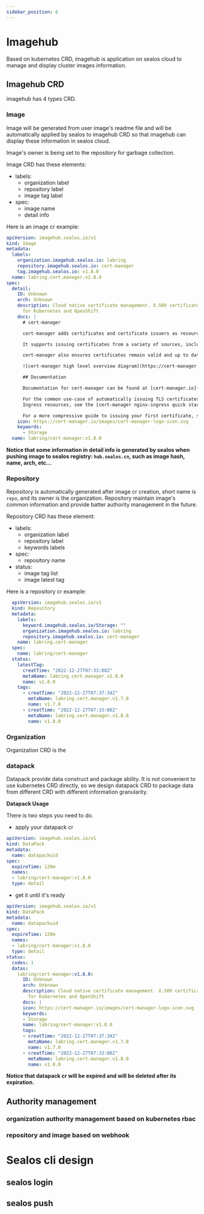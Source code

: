 ```yaml
---
sidebar_position: 6
---
```


# Imagehub

Based on kubernetes CRD, imagehub is application on sealos cloud to manage and display cluster images information.

## Imagehub CRD

imagehub has 4 types CRD.

### Image

Image will be generated from user image's readme file and will be automatically applied by sealos to imagehub CRD so
that imagehub can display these information in sealos cloud.

Image's owner is being set to the repository for garbage collection.

Image CRD has these elements:

- labels:
    - organization label
    - repository label
    - image tag label
- spec:
    - image name
    - detail info

Here is an image cr example:

```yaml
apiVersion: imagehub.sealos.io/v1
kind: Image
metadata:
  labels:
    organization.imagehub.sealos.io: labring
    repository.imagehub.sealos.io: cert-manager
    tag.imagehub.sealos.io: v1.8.0
  name: labring.cert.manager.v1.8.0
spec:
  detail:
    ID: Unknown
    arch: Unknown
    description: Cloud native certificate management. X.509 certificate management
      for Kubernetes and OpenShift
    docs: |
      # cert-manager

      cert-manager adds certificates and certificate issuers as resource types in Kubernetes clusters, and simplifies the process of obtaining, renewing and using those certificates.

      It supports issuing certificates from a variety of sources, including Let's Encrypt (ACME), HashiCorp Vault, and Venafi TPP / TLS Protect Cloud, as well as local in-cluster issuance.

      cert-manager also ensures certificates remain valid and up to date, attempting to renew certificates at an appropriate time before expiry to reduce the risk of outages and remove toil.

      ![cert-manager high level overview diagram](https://cert-manager.io/images/high-level-overview.svg)

      ## Documentation

      Documentation for cert-manager can be found at [cert-manager.io](https://cert-manager.io/docs/).

      For the common use-case of automatically issuing TLS certificates for
      Ingress resources, see the [cert-manager nginx-ingress quick start guide](https://cert-manager.io/docs/tutorials/acme/nginx-ingress/).

      For a more compressive guide to issuing your first certificate, see our [getting started guide](https://cert-manager.io/docs/getting-started/).
    icon: https://cert-manager.io/images/cert-manager-logo-icon.svg
    keywords:
      - Storage
  name: labring/cert-manager:v1.8.0
```

**Notice that some information in detail info is generated by sealos when pushing image to sealos
registry: `hub.sealos.cn`, such as image hash, name, arch, etc...**

### Repository

Repository is automatically generated after image cr creation, short name is `repo`, and its owner is the organization.
Repository maintain image's common information and provide batter authority management in the future.

Repository CRD has these element:

- labels:
    - organization label
    - repository label
    - keywords labels
- spec:
    - repository name
- status:
    - image tag list
    - image latest tag

Here is a repository cr example:

```yaml
  apiVersion: imagehub.sealos.io/v1
  kind: Repository
  metadata:
    labels:
      keyword.imagehub.sealos.io/Storage: ""
      organization.imagehub.sealos.io: labring
      repository.imagehub.sealos.io: cert-manager
    name: labring.cert-manager
  spec:
    name: labring/cert-manager
  status:
    latestTag:
      creatTime: "2022-12-27T07:33:08Z"
      metaName: labring.cert.manager.v1.8.0
      name: v1.8.0
    tags:
      - creatTime: "2022-12-27T07:37:34Z"
        metaName: labring.cert.manager.v1.7.0
        name: v1.7.0
      - creatTime: "2022-12-27T07:33:08Z"
        metaName: labring.cert.manager.v1.8.0
        name: v1.8.0
```

### Organization

Organization CRD is the

### datapack

Datapack provide data construct and package ability. It is not convenient to use kubernetes CRD directly, so we design
datapack CRD to package data from different CRD with different information granularity.

**Datapack Usage**

There is two steps you need to do.

- apply your datapack cr

```yaml
apiVersion: imagehub.sealos.io/v1
kind: DataPack
metadata:
  name: datapackuid
spec:
  expireTime: 120m
  names:
  - labring/cert-manager:v1.8.0
  type: detail
```

- get it until it's ready

```yaml
apiVersion: imagehub.sealos.io/v1
kind: DataPack
metadata:
  name: datapackuid
spec:
  expireTime: 120m
  names:
  - labring/cert-manager:v1.8.0
  type: detail
status:
  codes: 1
  datas:
    labring/cert-manager:v1.8.0:
      ID: Unknown
      arch: Unknown
      description: Cloud native certificate management. X.509 certificate management
        for Kubernetes and OpenShift
      docs: |
      icon: https://cert-manager.io/images/cert-manager-logo-icon.svg
      keywords:
      - Storage
      name: labring/cert-manager:v1.8.0
      tags:
      - creatTime: "2022-12-27T07:37:34Z"
        metaName: labring.cert.manager.v1.7.0
        name: v1.7.0
      - creatTime: "2022-12-27T07:33:08Z"
        metaName: labring.cert.manager.v1.8.0
        name: v1.8.0
```

**Notice that datapack cr will be expired and will be deleted after its expiration.**

## Authority management

### organization authority management based on kubernetes rbac

### repository and image based on webhook

# Sealos cli design

## sealos login

## sealos push